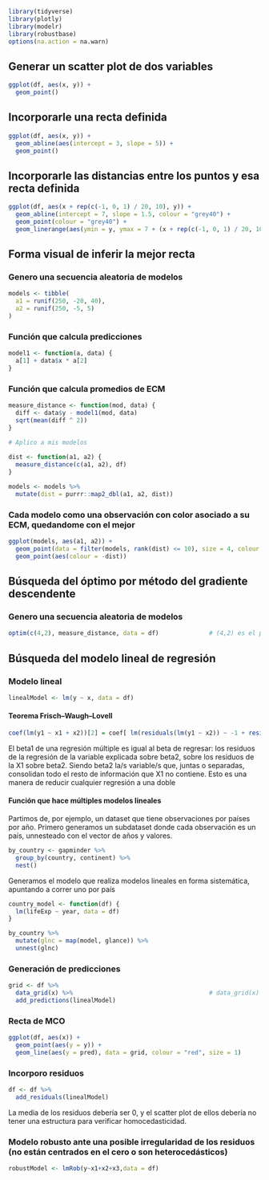 ``` r
library(tidyverse)
library(plotly)
library(modelr)
library(robustbase)
options(na.action = na.warn)
```

## Generar un scatter plot de dos variables 
``` r
ggplot(df, aes(x, y)) + 
  geom_point()
```

## Incorporarle una recta definida 
``` r
ggplot(df, aes(x, y)) + 
  geom_abline(aes(intercept = 3, slope = 5)) +
  geom_point() 
```

## Incorporarle las distancias entre los puntos y esa recta definida
``` r
ggplot(df, aes(x + rep(c(-1, 0, 1) / 20, 10), y)) + 
  geom_abline(intercept = 7, slope = 1.5, colour = "grey40") +
  geom_point(colour = "grey40") +
  geom_linerange(aes(ymin = y, ymax = 7 + (x + rep(c(-1, 0, 1) / 20, 10),) * 1.5), colour = "#3366FF")      # La parte de rep es para que los puntos no estén alineados sino levemente separados entre sí para mostrar mejor las distancias
```

## Forma visual de inferir la mejor recta
### Genero una secuencia aleatoria de modelos
``` r
models <- tibble(
  a1 = runif(250, -20, 40),
  a2 = runif(250, -5, 5)
)
```

### Función que calcula predicciones
``` r
model1 <- function(a, data) {
  a[1] + data$x * a[2]
}
```

### Función que calcula promedios de ECM
``` r
measure_distance <- function(mod, data) {
  diff <- data$y - model1(mod, data)
  sqrt(mean(diff ^ 2))
}

# Aplico a mis modelos
  
dist <- function(a1, a2) {
  measure_distance(c(a1, a2), df)
}

models <- models %>% 
  mutate(dist = purrr::map2_dbl(a1, a2, dist))
```

### Cada modelo como una observación con color asociado a su ECM, quedandome con el mejor
``` r
ggplot(models, aes(a1, a2)) +
  geom_point(data = filter(models, rank(dist) <= 10), size = 4, colour = "red") +
  geom_point(aes(colour = -dist))
```

## Búsqueda del óptimo por método del gradiente descendente
### Genero una secuencia aleatoria de modelos
``` r
optim(c(4,2), measure_distance, data = df)              # (4,2) es el punto de partida para el método
```

## Búsqueda del modelo lineal de regresión
### Modelo lineal
``` r
linealModel <- lm(y ~ x, data = df)
```

#### Teorema Frisch–Waugh–Lovell
``` r
coef(lm(y1 ~ x1 + x2))[2] = coef[ lm(residuals(lm(y1 ~ x2)) ~ -1 + residuals(lm(x1 ~ x2))) ]
```
El beta1 de una regresión múltiple es igual al beta de regresar: los residuos de la regresión de la variable explicada sobre beta2, sobre los residuos de la X1 sobre beta2. Siendo beta2 la/s variable/s que, juntas o separadas, consolidan todo el resto de información que X1 no contiene. Esto es una manera de reducir cualquier regresión a una doble

#### Función que hace múltiples modelos lineales

Partimos de, por ejemplo, un dataset que tiene observaciones por países por año. Primero generamos un subdataset donde cada observación es un país, unnesteado con el vector de años y valores.
``` r
by_country <- gapminder %>% 
  group_by(country, continent) %>% 
  nest()
```

Generamos el modelo que realiza modelos lineales en forma sistemática, apuntando a correr uno por país
``` r
country_model <- function(df) {
  lm(lifeExp ~ year, data = df)
}

by_country %>% 
  mutate(glnc = map(model, glance)) %>% 
  unnest(glnc)

```



### Generación de predicciones
``` r
grid <- df %>% 
  data_grid(x) %>%                                      # data_grid(x) genera una columna x numerada
  add_predictions(linealModel) 
```

### Recta de MCO
``` r
ggplot(df, aes(x)) +
  geom_point(aes(y = y)) +
  geom_line(aes(y = pred), data = grid, colour = "red", size = 1)
```

### Incorporo residuos
``` r
df <- df %>% 
  add_residuals(linealModel)
```
La media de los residuos debería ser 0, y el scatter plot de ellos debería no tener una estructura para verificar homocedasticidad.

### Modelo robusto ante una posible irregularidad de los residuos (no están centrados en el cero o son heterocedásticos)
``` r
robustModel <- lmRob(y~x1+x2+x3,data = df)
```
